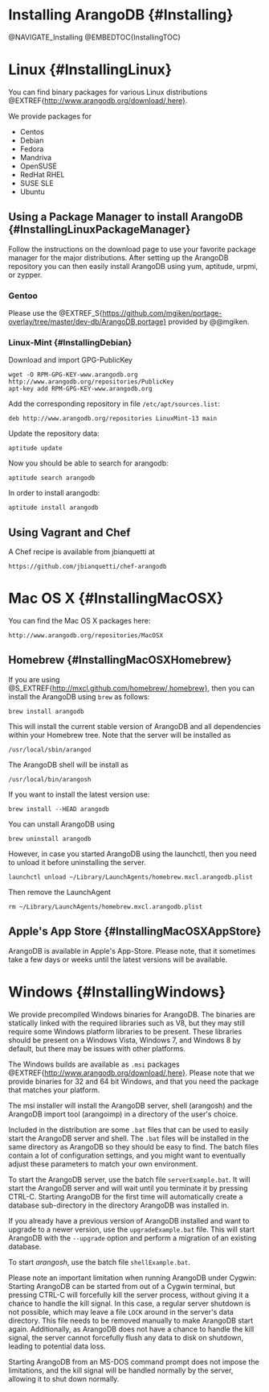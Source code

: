 Installing ArangoDB {#Installing}
=================================

@NAVIGATE_Installing
@EMBEDTOC{InstallingTOC}

Linux {#InstallingLinux}
========================

You can find binary packages for various Linux distributions
@EXTREF{http://www.arangodb.org/download/,here}.

We provide packages for

- Centos
- Debian
- Fedora
- Mandriva
- OpenSUSE
- RedHat RHEL
- SUSE SLE
- Ubuntu

Using a Package Manager to install ArangoDB {#InstallingLinuxPackageManager}
----------------------------------------------------------------------------

Follow the instructions on the download page to use your favorite package manager
for the major distributions. After setting up the ArangoDB repository you can then
easily install ArangoDB using yum, aptitude, urpmi, or zypper.

### Gentoo

Please use the 
@EXTREF_S{https://github.com/mgiken/portage-overlay/tree/master/dev-db/ArangoDB,portage}
provided by @@mgiken.

### Linux-Mint {#InstallingDebian}

Download and import GPG-PublicKey

    wget -O RPM-GPG-KEY-www.arangodb.org http://www.arangodb.org/repositories/PublicKey
    apt-key add RPM-GPG-KEY-www.arangodb.org

Add the corresponding repository in file  `/etc/apt/sources.list`:

    deb http://www.arangodb.org/repositories LinuxMint-13 main

Update the repository data:

    aptitude update

Now you should be able to search for arangodb:

    aptitude search arangodb

In order to install arangodb:

    aptitude install arangodb

Using Vagrant and Chef
----------------------

A Chef recipe is available from jbianquetti at

    https://github.com/jbianquetti/chef-arangodb

Mac OS X {#InstallingMacOSX}
============================

You can find the Mac OS X packages here:

    http://www.arangodb.org/repositories/MacOSX

Homebrew {#InstallingMacOSXHomebrew}
------------------------------------

If you are using @S_EXTREF{http://mxcl.github.com/homebrew/,homebrew},
then you can install the ArangoDB using `brew` as follows:

    brew install arangodb

This will install the current stable version of ArangoDB and all
dependencies within your Homebrew tree. Note that the server will be
installed as

    /usr/local/sbin/arangod

The ArangoDB shell will be install as

    /usr/local/bin/arangosh

If you want to install the latest version use:

    brew install --HEAD arangodb

You can unstall ArangoDB using

    brew uninstall arangodb

However, in case you started ArangoDB using the launchctl, then you
need to unload it before uninstalling the server.

    launchctl unload ~/Library/LaunchAgents/homebrew.mxcl.arangodb.plist

Then remove the LaunchAgent

    rm ~/Library/LaunchAgents/homebrew.mxcl.arangodb.plist


Apple's App Store {#InstallingMacOSXAppStore}
---------------------------------------------

ArangoDB is available in Apple's App-Store. Please note, that it
sometimes take a few days or weeks until the latest versions will be
available.

Windows {#InstallingWindows}
============================

We provide precompiled Windows binaries for ArangoDB. The binaries
are statically linked with the required libraries such as V8, but 
they may still require some Windows platform libraries to be present.
These libraries should be present on a Windows Vista, Windows 7, and
Windows 8 by default, but there may be issues with other platforms.

The Windows builds are available as `.msi` packages 
@EXTREF{http://www.arangodb.org/download/,here}.
Please note that we provide binaries for 32 and 64 bit Windows, and 
that you need the package that matches your platform.

The msi installer will install the ArangoDB server, shell (arangosh) and 
the ArangoDB import tool (arangoimp) in a directory of the user's choice.

Included in the distribution are some `.bat` files that can be used 
to easily start the ArangoDB server and shell. The `.bat` files will be
installed in the same directory as ArangoDB so they should be easy to find.
The batch files contain a lot of configuration settings, and you might want 
to eventually adjust these parameters to match your own environment.

To start the ArangoDB server, use the batch file `serverExample.bat`.
It will start the ArangoDB server and will wait until you terminate it
by pressing CTRL-C. Starting ArangoDB for the first time will automatically
create a database sub-directory in the directory ArangoDB was installed in.

If you already have a previous version of ArangoDB installed and want to
upgrade to a newer version, use the `upgradeExample.bat` file. This will
start ArangoDB with the `--upgrade` option and perform a migration of an
existing database.

To start _arangosh_, use the batch file `shellExample.bat`.

Please note an important limitation when running ArangoDB under Cygwin:
Starting ArangoDB can be started from out of a Cygwin terminal, but pressing
CTRL-C will forcefully kill the server process, without giving it a chance to 
handle the kill signal. In this case, a regular server shutdown is not
possible, which may leave a file `LOCK` around in the server's data directory.
This file needs to be removed manually to make ArangoDB start again. 
Additionally, as ArangoDB does not have a chance to handle the kill signal,
the server cannot forcefully flush any data to disk on shutdown, leading to
potential data loss.

Starting ArangoDB from an MS-DOS command prompt does not impose the 
limitations, and the kill signal will be handled normally by the server, 
allowing it to shut down normally.

